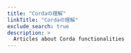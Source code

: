 ```yaml
---
title: "Cordaの理解"
linkTitle: "Cordaの理解"
exclude_search: true
description: >
  Articles about Corda functionalities 
---
```

